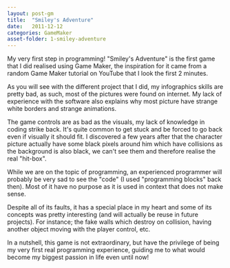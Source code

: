 ```yaml
---
layout: post-gm
title:  "Smiley's Adventure"
date:   2011-12-12
categories: GameMaker
asset-folder: 1-smiley-adventure
---
```


My very first step in programming!
"Smiley\'s Adventure" is the first game that I did realised using Game Maker,
the inspiration for it came from a random Game Maker tutorial on YouTube that I look the first 2 minutes.

As you will see with the different project that I did, my infographics skills are pretty bad,
as such, most of the pictures were found on internet.
My lack of experience with the software also explains why most picture have strange white borders and strange animations.

The game controls are as bad as the visuals, my lack of knowledge in coding strike back.
It's quite common to get stuck and be forced to go back even if visually it should fit.
I discovered a few years after that the character picture actually have some black pixels around him which have collisions
as the background is also black, we can't see them and therefore realise the real "hit-box".

While we are on the topic of programming, an experienced programmer will probably be very sad to see the "code" 
(I used "programming blocks" back then).
Most of it have no purpose as it is used in context that does not make sense.

Despite all of its faults, it has a special place in my heart and some of its concepts was pretty interesting
(and will actually be reuse in future projects).
For instance; the fake walls which destroy on collision, having another object moving with the player control, etc.

In a nutshell, this game is not extraordinary, but have the privilege of being my very first real programming experience,
guiding me to what would become my biggest passion in life even until now!
